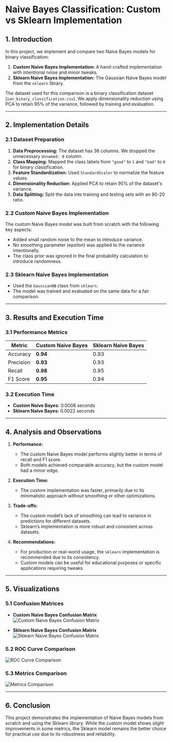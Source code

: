 # Naive Bayes Classification: Custom vs Sklearn Implementation

## 1. Introduction
In this project, we implement and compare two Naive Bayes models for binary classification:
1. **Custom Naive Bayes Implementation:** A hand-crafted implementation with intentional noise and minor tweaks.
2. **Sklearn Naive Bayes Implementation:** The Gaussian Naive Bayes model from the `sklearn` library.

The dataset used for this comparison is a binary classification dataset (`ion_binary_classification.csv`). 
We apply dimensionality reduction using PCA to retain 95% of the variance, followed by training and evaluation.

---

## 2. Implementation Details

### 2.1 Dataset Preparation
1. **Data Preprocessing:** The dataset has 36 columns. We dropped the unnecessary `Unnamed: 0` column.
2. **Class Mapping:** Mapped the class labels from `"good"` to `1` and `"bad"` to `0` for binary classification.
3. **Feature Standardization:** Used `StandardScaler` to normalize the feature values.
4. **Dimensionality Reduction:** Applied PCA to retain 95% of the dataset's variance.
5. **Data Splitting:** Split the data into training and testing sets with an 80-20 ratio.

### 2.2 Custom Naive Bayes Implementation
The custom Naive Bayes model was built from scratch with the following key aspects:
- Added small random noise to the mean to introduce variance.
- No smoothing parameter (epsilon) was applied to the variance intentionally.
- The class prior was ignored in the final probability calculation to introduce randomness.

### 2.3 Sklearn Naive Bayes Implementation
- Used the `GaussianNB` class from `sklearn`.
- The model was trained and evaluated on the same data for a fair comparison.

---

## 3. Results and Execution Time

### 3.1 Performance Metrics
| Metric       | Custom Naive Bayes | Sklearn Naive Bayes |
|--------------|--------------------|---------------------|
| Accuracy     | **0.94**           | 0.93                |
| Precision    | **0.93**           | 0.93                |
| Recall       | **0.98**           | 0.95                |
| F1 Score     | **0.95**           | 0.94                |

### 3.2 Execution Time
- **Custom Naive Bayes:** 0.0008 seconds
- **Sklearn Naive Bayes:** 0.0022 seconds

---

## 4. Analysis and Observations

1. **Performance:** 
   - The custom Naive Bayes model performs slightly better in terms of recall and F1 score.
   - Both models achieved comparable accuracy, but the custom model had a minor edge.

2. **Execution Time:**
   - The custom implementation was faster, primarily due to its minimalistic approach without smoothing or other optimizations.

3. **Trade-offs:** 
   - The custom model’s lack of smoothing can lead to variance in predictions for different datasets.
   - Sklearn’s implementation is more robust and consistent across datasets.

4. **Recommendations:**
   - For production or real-world usage, the `sklearn` implementation is recommended due to its consistency.
   - Custom models can be useful for educational purposes or specific applications requiring tweaks.

---

## 5. Visualizations

### 5.1 Confusion Matrices
- **Custom Naive Bayes Confusion Matrix**
  ![Custom Naive Bayes Confusion Matrix](./images/custom_naive_bayes_confusion.png)

- **Sklearn Naive Bayes Confusion Matrix**
  ![Sklearn Naive Bayes Confusion Matrix](./images/sklearn_naive_bayes_confusion.png)

### 5.2 ROC Curve Comparison
![ROC Curve Comparison](./images/roc_curve_comparison.png)

### 5.3 Metrics Comparison
![Metrics Comparison](./images/metrics_comparison.png)

---

## 6. Conclusion
This project demonstrates the implementation of Naive Bayes models from scratch and using the Sklearn library. 
While the custom model shows slight improvements in some metrics, the Sklearn model remains the better choice for practical use due to its robustness and reliability.
